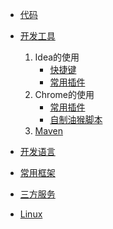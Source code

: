 * [代码](/doc/code/)
    
* [开发工具](/doc/devtools/)
    1. Idea的使用
        * [快捷键](/doc/devtools/Idea/hotkeys)
        * [常用插件](/doc/devtools/Idea/plugin)
    2. Chrome的使用
        * [常用插件](/doc/devtools/chrome/pulgin.md)
        * [自制油猴脚本](/doc/devtools/chrome/script.md)
    3. [Maven](/doc/devtools/maven.md)
            
* [开发语言](/doc/devLanguage/)
    
        
* [常用框架](/doc/frame/)
    
        
* [三方服务](/doc/server/)
    

* [Linux](/doc/linux/)
   
